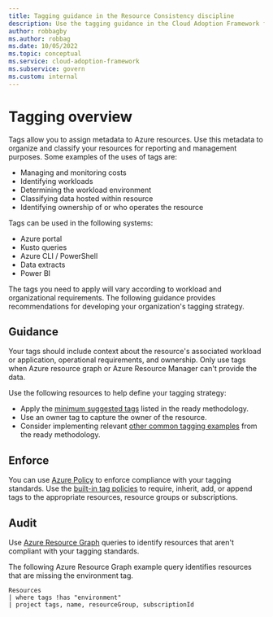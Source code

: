```yaml
---
title: Tagging guidance in the Resource Consistency discipline
description: Use the tagging guidance in the Cloud Adoption Framework for Azure for guidance on what to tag, how to enforce and audit compliance with your tagging standards.
author: robbagby
ms.author: robbag
ms.date: 10/05/2022
ms.topic: conceptual
ms.service: cloud-adoption-framework
ms.subservice: govern
ms.custom: internal
---
```


# Tagging overview

Tags allow you to assign metadata to Azure resources. Use this metadata to organize and classify your resources for reporting and management purposes. Some examples of the uses of tags are:

- Managing and monitoring costs
- Identifying workloads
- Determining the workload environment
- Classifying data hosted within resource
- Identifying ownership of or who operates the resource

Tags can be used in the following systems:

- Azure portal
- Kusto queries
- Azure CLI / PowerShell
- Data extracts
- Power BI

The tags you need to apply will vary according to workload and organizational requirements. The following guidance provides recommendations for developing your organization's tagging strategy.

## Guidance

Your tags should include context about the resource's associated workload or application, operational requirements, and ownership. Only use tags when Azure resource graph or Azure Resource Manager can't provide the data.

Use the following resources to help define your tagging strategy:

- Apply the [minimum suggested tags](../../ready/azure-best-practices/resource-tagging.md#minimum-suggested-tags) listed in the ready methodology.
- Use an owner tag to capture the owner of the resource.
- Consider implementing relevant [other common tagging examples](../../ready/azure-best-practices/resource-tagging.md#other-common-tagging-examples) from the ready methodology.

## Enforce

You can use [Azure Policy](/azure/governance/policy/overview) to enforce compliance with your tagging standards. Use the [built-in tag policies](/azure/governance/policy/samples/built-in-policies#tags) to require, inherit, add, or append tags to the appropriate resources, resource groups or subscriptions.

## Audit

Use [Azure Resource Graph](/azure/governance/resource-graph/overview) queries to identify resources that aren't compliant with your tagging standards.

The following Azure Resource Graph example query identifies resources that are missing the environment tag.

```azurecli
Resources
| where tags !has "environment"
| project tags, name, resourceGroup, subscriptionId
```
